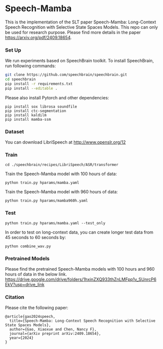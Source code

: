 # Speech-Mamba

This is the implementation of the SLT paper Speech-Mamba: Long-Context Speech Recognition with Selective State Spaces Models. This repo can only be used for research purpose. Please find more details in the paper https://arxiv.org/pdf/2409.18654.

### Set Up

We run experiments based on SpeechBrain toolkit. To install SpeechBrain, run following commands:

```bash
git clone https://github.com/speechbrain/speechbrain.git
cd speechbrain
pip install -r requirements.txt
pip install --editable .
```
Please also install Pytorch and other dependencies:
```
pip install sox librosa soundfile
pip install ctc-segmentation
pip install kaldilm
pip install mamba-ssm
```
### Dataset
You can download LibriSpeech at http://www.openslr.org/12

### Train
```
cd ./speechbrain/recipes/LibriSpeech/ASR/transformer
```

Train the Speech-Mamba model with 100 hours of data:
```
python train.py hparams/mamba.yaml
```

Train the Speech-Mamba model with 960 hours of data:
```
python train.py hparams/mamba960h.yaml
```

### Test
```
python train.py hparams/mamba.yaml --test_only
```

In order to test on long-context data, you can create longer test data from 45 seconds to 60 seconds by:
```
python combine_wav.py
```

### Pretrained Models
Please find the pretrained Speech-Mamba models with 100 hours and 960 hours of data in the below link.
https://drive.google.com/drive/folders/1hxinZXQ933thZnLMFpp1v_SUnrcP6EkV?usp=drive_link

### Citation
Please cite the following paper:
```
@article{gao2024speech,
  title={Speech-Mamba: Long-Context Speech Recognition with Selective State Spaces Models},
  author={Gao, Xiaoxue and Chen, Nancy F},
  journal={arXiv preprint arXiv:2409.18654},
  year={2024}
}
